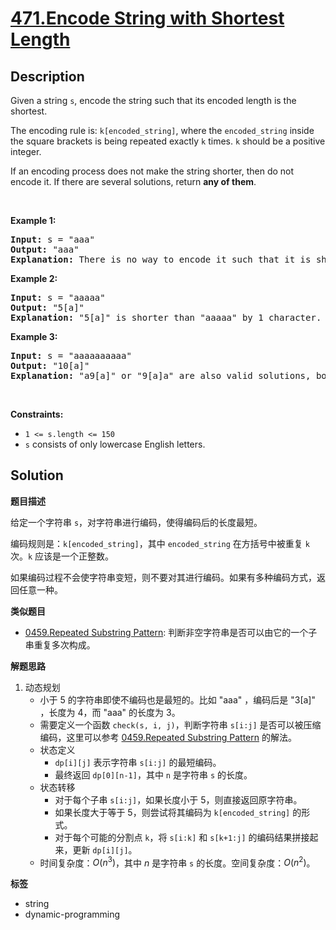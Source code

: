 # [471.Encode String with Shortest Length](https://leetcode.com/problems/encode-string-with-shortest-length/description/)

## Description

<p>Given a string <code>s</code>, encode the string such that its encoded length is the shortest.</p>

<p>The encoding rule is: <code>k[encoded_string]</code>, where the <code>encoded_string</code> inside the square brackets is being repeated exactly <code>k</code> times. <code>k</code> should be a positive integer.</p>

<p>If an encoding process does not make the string shorter, then do not encode it. If there are several solutions, return <strong>any of them</strong>.</p>

<p>&nbsp;</p>
<p><strong class="example">Example 1:</strong></p>

<pre>
<strong>Input:</strong> s = &quot;aaa&quot;
<strong>Output:</strong> &quot;aaa&quot;
<strong>Explanation:</strong> There is no way to encode it such that it is shorter than the input string, so we do not encode it.
</pre>

<p><strong class="example">Example 2:</strong></p>

<pre>
<strong>Input:</strong> s = &quot;aaaaa&quot;
<strong>Output:</strong> &quot;5[a]&quot;
<strong>Explanation:</strong> &quot;5[a]&quot; is shorter than &quot;aaaaa&quot; by 1 character.
</pre>

<p><strong class="example">Example 3:</strong></p>

<pre>
<strong>Input:</strong> s = &quot;aaaaaaaaaa&quot;
<strong>Output:</strong> &quot;10[a]&quot;
<strong>Explanation:</strong> &quot;a9[a]&quot; or &quot;9[a]a&quot; are also valid solutions, both of them have the same length = 5, which is the same as &quot;10[a]&quot;.
</pre>

<p>&nbsp;</p>
<p><strong>Constraints:</strong></p>

<ul>
  <li><code>1 &lt;= s.length &lt;= 150</code></li>
  <li><code>s</code> consists of only lowercase English letters.</li>
</ul>

## Solution

**题目描述**

给定一个字符串 `s`，对字符串进行编码，使得编码后的长度最短。

编码规则是：`k[encoded_string]`，其中 `encoded_string` 在方括号中被重复 `k` 次。`k` 应该是一个正整数。

如果编码过程不会使字符串变短，则不要对其进行编码。如果有多种编码方式，返回任意一种。

**类似题目**

- [0459.Repeated Substring Pattern](0459.repeated-substring-pattern.md): 判断非空字符串是否可以由它的一个子串重复多次构成。

**解题思路**

1. 动态规划
   - 小于 5 的字符串即使不编码也是最短的。比如 "aaa" ，编码后是 "3[a]" ，长度为 4，而 "aaa" 的长度为 3。
   - 需要定义一个函数 `check(s, i, j)`，判断字符串 `s[i:j]` 是否可以被压缩编码，这里可以参考 [0459.Repeated Substring Pattern](0459.repeated-substring-pattern.md) 的解法。
   - 状态定义
     - `dp[i][j]` 表示字符串 `s[i:j]` 的最短编码。
     - 最终返回 `dp[0][n-1]`，其中 `n` 是字符串 `s` 的长度。
   - 状态转移
     - 对于每个子串 `s[i:j]`，如果长度小于 5，则直接返回原字符串。
     - 如果长度大于等于 5，则尝试将其编码为 `k[encoded_string]` 的形式。
     - 对于每个可能的分割点 `k`，将 `s[i:k]` 和 `s[k+1:j]` 的编码结果拼接起来，更新 `dp[i][j]`。
   - 时间复杂度：$O(n^3)$，其中 $n$ 是字符串 `s` 的长度。空间复杂度：$O(n^2)$。

**标签**

- string
- dynamic-programming
